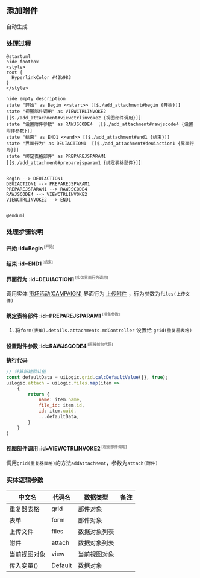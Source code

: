 ## 添加附件 <!-- {docsify-ignore-all} -->

   自动生成

### 处理过程

```plantuml
@startuml
hide footbox
<style>
root {
  HyperlinkColor #42b983
}
</style>

hide empty description
state "开始" as Begin <<start>> [[$./add_attachment#begin {开始}]]
state "视图部件调用" as VIEWCTRLINVOKE2  [[$./add_attachment#viewctrlinvoke2 {视图部件调用}]]
state "设置附件参数" as RAWJSCODE4  [[$./add_attachment#rawjscode4 {设置附件参数}]]
state "结束" as END1 <<end>> [[$./add_attachment#end1 {结束}]]
state "界面行为" as DEUIACTION1  [[$./add_attachment#deuiaction1 {界面行为}]]
state "绑定表格部件" as PREPAREJSPARAM1  [[$./add_attachment#preparejsparam1 {绑定表格部件}]]


Begin --> DEUIACTION1
DEUIACTION1 --> PREPAREJSPARAM1
PREPAREJSPARAM1 --> RAWJSCODE4
RAWJSCODE4 --> VIEWCTRLINVOKE2
VIEWCTRLINVOKE2 --> END1


@enduml
```


### 处理步骤说明

#### 开始 :id=Begin<sup class="footnote-symbol"> <font color=gray size=1>[开始]</font></sup>




#### 结束 :id=END1<sup class="footnote-symbol"> <font color=gray size=1>[结束]</font></sup>




#### 界面行为 :id=DEUIACTION1<sup class="footnote-symbol"> <font color=gray size=1>[实体界面行为调用]</font></sup>



调用实体 [市场活动(CAMPAIGN)](module/crm/campaign.md) 界面行为 [上传附件](module/crm/campaign#界面行为) ，行为参数为`files(上传文件)`

#### 绑定表格部件 :id=PREPAREJSPARAM1<sup class="footnote-symbol"> <font color=gray size=1>[准备参数]</font></sup>



1. 将`form(表单).details.attachments.mdController` 设置给  `grid(重复器表格)`

#### 设置附件参数 :id=RAWJSCODE4<sup class="footnote-symbol"> <font color=gray size=1>[直接前台代码]</font></sup>



<p class="panel-title"><b>执行代码</b></p>

```javascript
// 计算新建默认值
const defaultData = uiLogic.grid.calcDefaultValue({}, true);
uiLogic.attach = uiLogic.files.map(item => 
    {
        return {
            name: item.name,
            file_id: item.id,
            id: item.uuid,
            ...defaultData,
        }
    }
)
```

#### 视图部件调用 :id=VIEWCTRLINVOKE2<sup class="footnote-symbol"> <font color=gray size=1>[视图部件调用]</font></sup>



调用`grid(重复器表格)`的方法`addAttachMent`，参数为`attach(附件)`


### 实体逻辑参数

|    中文名   |    代码名    |  数据类型      |备注 |
| --------| --------| --------  | --------   |
|重复器表格|grid|部件对象||
|表单|form|部件对象||
|上传文件|files|数据对象列表||
|附件|attach|数据对象列表||
|当前视图对象|view|当前视图对象||
|传入变量(<i class="fa fa-check"/></i>)|Default|数据对象||
